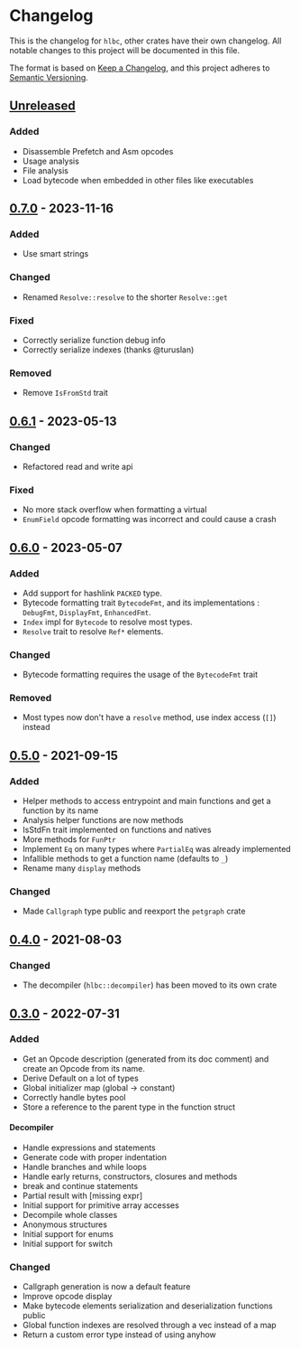 # Changelog

This is the changelog for `hlbc`, other crates have their own changelog.
All notable changes to this project will be documented in this file.

The format is based on [Keep a Changelog](https://keepachangelog.com/en/1.0.0/),
and this project adheres
to [Semantic Versioning](https://semver.org/spec/v2.0.0.html).

## [Unreleased](https://github.com/Gui-Yom/hlbc/compare/v0.7.0...HEAD)

### Added

- Disassemble Prefetch and Asm opcodes
- Usage analysis
- File analysis
- Load bytecode when embedded in other files like executables

## [0.7.0](https://github.com/Gui-Yom/hlbc/compare/v0.6.1...v0.7.0) - 2023-11-16

### Added

- Use smart strings

### Changed

- Renamed `Resolve::resolve` to the shorter `Resolve::get`

### Fixed

- Correctly serialize function debug info
- Correctly serialize indexes (thanks @turuslan)

### Removed

- Remove `IsFromStd` trait

## [0.6.1](https://github.com/Gui-Yom/hlbc/compare/v0.6.0...v0.6.1) - 2023-05-13

### Changed

- Refactored read and write api

### Fixed

- No more stack overflow when formatting a virtual
- `EnumField` opcode formatting was incorrect and could cause a crash

## [0.6.0](https://github.com/Gui-Yom/hlbc/compare/v0.5.0...v0.6.0) - 2023-05-07

### Added

- Add support for hashlink `PACKED` type.
- Bytecode formatting trait `BytecodeFmt`, and its
  implementations : `DebugFmt`, `DisplayFmt`, `EnhancedFmt`.
- `Index` impl for `Bytecode` to resolve most types.
- `Resolve` trait to resolve `Ref*` elements.

### Changed

- Bytecode formatting requires the usage of the `BytecodeFmt` trait

### Removed

- Most types now don't have a `resolve` method, use index access (`[]`) instead

## [0.5.0](https://github.com/Gui-Yom/hlbc/compare/v0.4.0...v0.5.0) - 2021-09-15

### Added

- Helper methods to access entrypoint and main functions and get a function by
  its name
- Analysis helper functions are now methods
- IsStdFn trait implemented on functions and natives
- More methods for `FunPtr`
- Implement `Eq` on many types where `PartialEq` was already implemented
- Infallible methods to get a function name (defaults to `_`)
- Rename many `display` methods

### Changed

- Made `Callgraph` type public and reexport the `petgraph` crate

## [0.4.0](https://github.com/Gui-Yom/hlbc/compare/v0.3.0...v0.4.0) - 2021-08-03

### Changed

- The decompiler (`hlbc::decompiler`) has been moved to its own crate

## [0.3.0](https://github.com/Gui-Yom/hlbc/compare/v0.2.0...v0.3.0) - 2022-07-31

### Added

- Get an Opcode description (generated from its doc comment) and create an
  Opcode from its name.
- Derive Default on a lot of types
- Global initializer map (global -> constant)
- Correctly handle bytes pool
- Store a reference to the parent type in the function struct

#### Decompiler

- Handle expressions and statements
- Generate code with proper indentation
- Handle branches and while loops
- Handle early returns, constructors, closures and methods
- break and continue statements
- Partial result with \[missing expr]
- Initial support for primitive array accesses
- Decompile whole classes
- Anonymous structures
- Initial support for enums
- Initial support for switch

### Changed

- Callgraph generation is now a default feature
- Improve opcode display
- Make bytecode elements serialization and deserialization functions public
- Global function indexes are resolved through a vec instead of a map
- Return a custom error type instead of using anyhow
